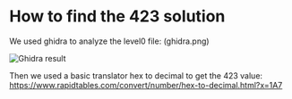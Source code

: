 # How to find the 423 solution

We used ghidra to analyze the level0 file: (ghidra.png)

![Ghidra result](https://github.com/kbarbry/RainFall/blob/main/level0/Resources/ghidra.png)

Then we used a basic translator hex to decimal to get the 423 value:
https://www.rapidtables.com/convert/number/hex-to-decimal.html?x=1A7